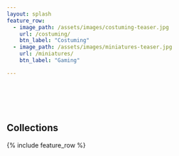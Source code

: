 ```yaml
---
layout: splash
feature_row:
  - image_path: /assets/images/costuming-teaser.jpg
    url: /costuming/
    btn_label: "Costuming"
  - image_path: /assets/images/miniatures-teaser.jpg
    url: /miniatures/
    btn_label: "Gaming"

---
```


# &nbsp;

## Collections

{% include feature_row %}

